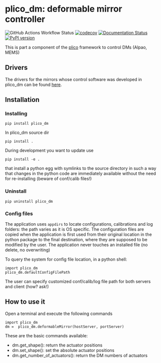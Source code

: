 # plico_dm: deformable mirror controller 


 ![GitHub Actions Workflow Status](https://img.shields.io/github/actions/workflow/status/ArcetriAdaptiveOptics/plico_dm/python-package.yml)
 [![codecov](https://codecov.io/gh/ArcetriAdaptiveOptics/plico_dm/branch/main/graph/badge.svg?token=ApWOrs49uw)](https://codecov.io/gh/ArcetriAdaptiveOptics/plico_dm)
 [![Documentation Status](https://readthedocs.org/projects/plico_dm/badge/?version=latest)](https://plico_dm.readthedocs.io/en/latest/?badge=latest)
 [![PyPI version](https://badge.fury.io/py/plico-dm.svg)](https://badge.fury.io/py/plico-dm)


This is part a component of the [plico][plico] framework to control DMs (Alpao, MEMS)


[plico]: https://github.com/ArcetriAdaptiveOptics/plico

## Drivers
The drivers for the mirrors whose control software was developed in plico_dm can be found [here].

[here]: https://drive.google.com/drive/folders/1wjaBlFTa_893L_LjJgfgYH6o3rhrh1VR 

## Installation

### Installing


```
pip install plico_dm
```

In plico_dm source dir

```
pip install .
```

During development you want to update use

```
pip install -e .
```
that install a python egg with symlinks to the source directory in such 
a way that changes in the python code are immediately available without 
the need for re-installing (beware of conf/calib files!)

### Uninstall

```
pip uninstall plico_dm
```

### Config files

The application uses `appdirs` to locate configurations, calibrations 
and log folders: the path varies as it is OS specific. 
The configuration files are copied when the application is first used
from their original location in the python package to the final
destination, where they are supposed to be modified by the user.
The application never touches an installed file (no delete, no overwriting)

To query the system for config file location, in a python shell:

```
import plico_dm
plico_dm.defaultConfigFilePath
```


The user can specify customized conf/calib/log file path for both
servers and client (how? ask!)

## How to use it

Open a terminal and execute the following commands
```
import plico_dm
dm =  plico_dm.deformableMirror(hostServer, portServer)
```

These are the basic commands available:
- dm.get_shape(): return the actuator positions
- dm.set_shape(): set the absolute actuator positions
- dm.get_number_of_actuators(): return the DM numbers of actuators

